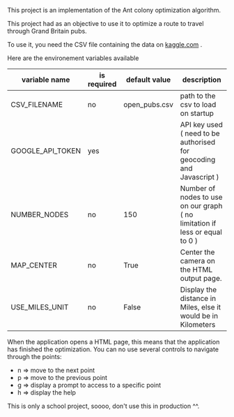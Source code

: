  This project is an implementation of the Ant colony optimization algorithm.
 
 This project had as an objective to use it to optimize a route to travel through Grand Britain pubs.
 
 To use it, you need the CSV file containing the data on [kaggle.com](https://www.kaggle.com/getthedata/open-pubs) .
 
 Here are the environement variables available
 
|variable name|is required|default value|description|
|---|---|---|---|
|CSV_FILENAME|no|open_pubs.csv|path to the csv to load on startup|
|GOOGLE_API_TOKEN|yes||API key used ( need to be authorised for geocoding and Javascript )
|NUMBER_NODES|no|150|Number of nodes to use on our graph ( no limitation if less or equal to 0 )
|MAP_CENTER|no|True|Center the camera on the HTML output page.
|USE_MILES_UNIT|no|False|Display the distance in Miles, else it would be in Kilometers

When the application opens a HTML page, this means that the application has finished the optimization.
You can no use several controls to navigate through the points:
- n => move to the next point
- p => move to the  previous point
- g => display a prompt to access to a specific point
- h => display the help

This is only a school project, soooo, don't use this in production ^^.